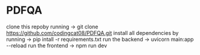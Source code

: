 # PDFQA
clone this repoby running -> git clone https://github.com/codingcat08/PDFQA.git
install all dependencies by running -> pip intall -r requirements.txt
run the backend -> uvicorn main:app --reload 
run the frontend -> npm run dev 
